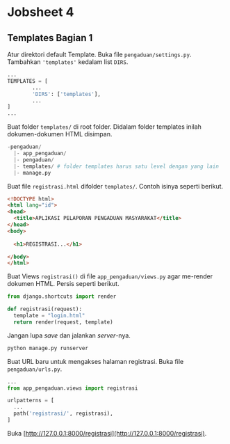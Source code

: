 # Jobsheet 4
## Templates Bagian 1

Atur direktori default Template. Buka file ```pengaduan/settings.py```.
Tambahkan ```'templates'``` kedalam list ```DIRS```.
```python
...
TEMPLATES = [
        ...
        'DIRS': ['templates'],
        ...
]
...
```

Buat folder ```templates/``` di root folder.
Didalam folder templates inilah dokumen-dokumen HTML disimpan.
```python
-pengaduan/
  |- app_pengaduan/
  |- pengaduan/
  |- templates/ # folder templates harus satu level dengan yang lain
  |- manage.py
```

Buat file ```registrasi.html``` difolder ```templates/```. Contoh isinya seperti berikut.
```html
<!DOCTYPE html>
<html lang="id">
<head>
  <title>APLIKASI PELAPORAN PENGADUAN MASYARAKAT</title>
</head>
<body>
  
  <h1>REGISTRASI...</h1>

</body>
</html>
```

Buat Views ```registrasi()``` di file ```app_pengaduan/views.py``` agar me-render dokumen HTML. Persis seperti berikut.
```python
from django.shortcuts import render

def registrasi(request):
  template = "login.html"
  return render(request, template)
```

Jangan lupa *save* dan jalankan *server*-nya.
```python
python manage.py runserver
```

Buat URL baru untuk mengakses halaman registrasi.
Buka file ```pengaduan/urls.py```.
```python
...
from app_pengaduan.views import registrasi

urlpatterns = [
  ...
  path('registrasi/', registrasi),
]
```

Buka [http://127.0.0.1:8000/registrasi](http://127.0.0.1:8000/registrasi).
